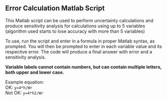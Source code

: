 ## Error Calculation Matlab Script

This Matlab script can be used to perform uncertainty calculations and produce sensitivity analysis for calculations using up to 5 variables (algorithm used starts to lose accuracy with more than 5 variables)

To use, run the script and enter in a formula in proper Matlab syntax, as prompted. You will then be prompted to enter in each variable value and its respective error. The code will produce a final answer with error and a sensitivity analysis.

<b>Variable labels cannot contain numbers, but can contain multiple letters, both upper and lower case.</b>

Example equation:</br>
OK: `y=4*h/Wr` </br>
Not OK: `y=4*h2/Wr`
